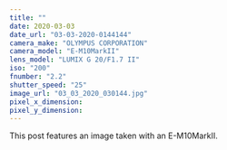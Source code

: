 ```yaml
---
title: ""
date: 2020-03-03
date_url: "03-03-2020-0144144"
camera_make: "OLYMPUS CORPORATION"
camera_model: "E-M10MarkII"
lens_model: "LUMIX G 20/F1.7 II"
iso: "200"
fnumber: "2.2"
shutter_speed: "25"
image_url: "03_03_2020_030144.jpg"
pixel_x_dimension: 
pixel_y_dimension: 
---
```


This post features an image taken with an E-M10MarkII.